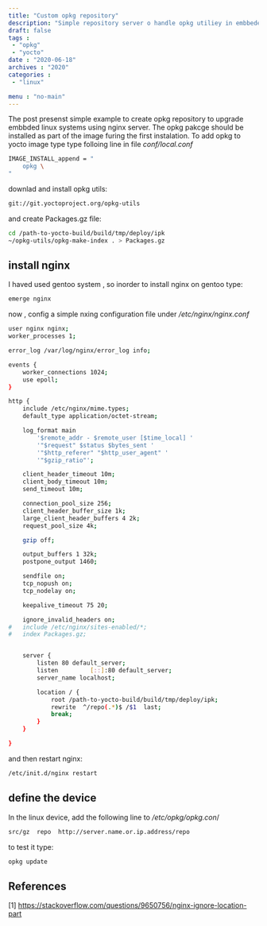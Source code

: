 ```yaml
---
title: "Custom opkg repository"
description: "Simple repository server o handle opkg utiliey in embbeded systems"
draft: false
tags : 
 - "opkg"
 - "yocto"
date : "2020-06-18"
archives : "2020"
categories : 
 - "linux"

menu : "no-main"
---
```

The post presenst simple example to create opkg repository to upgrade embbded linux systems using nginx server. The opkg pakcge should be installed as part of the image furing the first instalation. To add opkg to yocto image type type folloing line in file *conf/local.conf*
```bash
IMAGE_INSTALL_append = "
	opkg \
"
```
downlad and install opkg utils:
```bash
git://git.yoctoproject.org/opkg-utils
```

and create Packages.gz file:
```bash
cd /path-to-yocto-build/build/tmp/deploy/ipk
~/opkg-utils/opkg-make-index . > Packages.gz
```

## install nginx
I haved used gentoo system , so inorder to install nginx on gentoo type:
```bash
emerge nginx
```
now , config a simple nxing configuration file under */etc/nginx/nginx.conf*
```bash
user nginx nginx;
worker_processes 1;

error_log /var/log/nginx/error_log info;

events {
	worker_connections 1024;
	use epoll;
}

http {
	include /etc/nginx/mime.types;
	default_type application/octet-stream;

	log_format main
		'$remote_addr - $remote_user [$time_local] '
		'"$request" $status $bytes_sent ' 
		'"$http_referer" "$http_user_agent" '
		'"$gzip_ratio"';

	client_header_timeout 10m;
	client_body_timeout 10m;
	send_timeout 10m;

	connection_pool_size 256;
	client_header_buffer_size 1k;
	large_client_header_buffers 4 2k;
	request_pool_size 4k;

	gzip off;

	output_buffers 1 32k;
	postpone_output 1460;

	sendfile on;
	tcp_nopush on;
	tcp_nodelay on;

	keepalive_timeout 75 20;

	ignore_invalid_headers on;
#	include /etc/nginx/sites-enabled/*;
#	index Packages.gz;


	server {
		listen 80 default_server;
		listen         [::]:80 default_server;
		server_name localhost;

		location / {
			root /path-to-yocto-build/build/tmp/deploy/ipk;
			rewrite  ^/repo(.*)$ /$1  last;
  			break;
		}
	}

}
```

and then restart nginx:
```bash
/etc/init.d/nginx restart
```

## define the device
In the linux device, add the following line to */etc/opkg/opkg.con*/
```bash
src/gz  repo  http://server.name.or.ip.address/repo
```

to test it type:
```bash
opkg update
```

## References
[1] https://stackoverflow.com/questions/9650756/nginx-ignore-location-part
